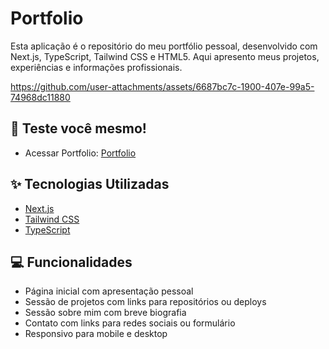 # Portfolio

Esta aplicação é o repositório do meu portfólio pessoal, desenvolvido com Next.js, TypeScript, Tailwind CSS e HTML5. Aqui apresento meus projetos, experiências e informações profissionais.



https://github.com/user-attachments/assets/6687bc7c-1900-407e-99a5-74968dc11880



## 🚀 Teste você mesmo!
- Acessar Portfolio: [Portfolio](https://portfolio-3o51ddmho-gabriel-otirbs-projects.vercel.app/)

## ✨ Tecnologias Utilizadas
- [Next.js](https://nextjs.org/) 
- [Tailwind CSS](https://tailwindcss.com/)
- [TypeScript](https://www.typescriptlang.org/)

## 💻 Funcionalidades

- Página inicial com apresentação pessoal
- Sessão de projetos com links para repositórios ou deploys
- Sessão sobre mim com breve biografia
- Contato com links para redes sociais ou formulário
- Responsivo para mobile e desktop


